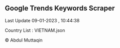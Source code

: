 

## Google Trends Keywords Scraper 
 
Last Update 09-01-2023 , 10:44:38

Country List :
VIETNAM.json



© Abdul Muttaqin 
